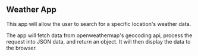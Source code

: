 ## Weather App

This app will allow the user to search for a specific location's weather data. 

The app will fetch data from openweathermap's geocoding api, process the request into JSON data, and return an object. It will then display the data to the browser.